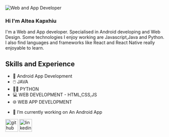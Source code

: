 ![Web and App Developer](https://media.licdn.com/dms/image/D4D16AQGtJjH0F-Kwyg/profile-displaybackgroundimage-shrink_350_1400/0/1719410165062?e=1724889600&v=beta&t=67tb7oU6_SotN4jkNHYgbKI8FHFc1ZJ2rHRJx-nUemw)

### Hi I'm Altea Kapxhiu
I'm a Web and App developer. Specialised in Android developing and Web Design. Some technologies I enjoy working are Javascript,Java and Python. I also find languages and frameworks like React and React Native really enjoyable to learn.
## Skills and Experience
* 📱 Android App Development 
* 🖱️ JAVA
* 👩‍💻 PYTHON
* 💻 WEB DEVELOPMENT - HTML,CSS,JS
* 🌐 WEB APP DEVELOPMENT 


- 🔭 I’m currently working on An Android App 


[<img src='https://cdn.jsdelivr.net/npm/simple-icons@3.0.1/icons/github.svg' alt='github' height='40'>](https://github.com/euphoriate)  [<img src='https://cdn.jsdelivr.net/npm/simple-icons@3.0.1/icons/linkedin.svg' alt='linkedin' height='40'>](https://www.linkedin.com/in/www.linkedin.com/in/alteakapxhiu/)  

